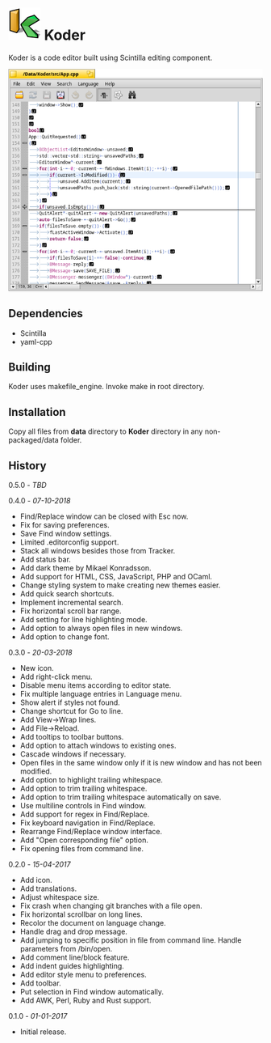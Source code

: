 # **![Koder icon](./artwork/Koder_icon_64.png)** Koder

Koder is a code editor built using Scintilla editing component.

![Screenshot](./artwork/Koder.png)

## Dependencies

* Scintilla
* yaml-cpp

## Building

Koder uses makefile_engine. Invoke make in root directory.

## Installation

Copy all files from **data** directory to **Koder** directory in any non-packaged/data folder.

## History

0.5.0 - *TBD*

0.4.0 - *07-10-2018*

* Find/Replace window can be closed with Esc now.
* Fix for saving preferences.
* Save Find window settings.
* Limited .editorconfig support.
* Stack all windows besides those from Tracker.
* Add status bar.
* Add dark theme by Mikael Konradsson.
* Add support for HTML, CSS, JavaScript, PHP and OCaml.
* Change styling system to make creating new themes easier.
* Add quick search shortcuts.
* Implement incremental search.
* Fix horizontal scroll bar range.
* Add setting for line highlighting mode.
* Add option to always open files in new windows.
* Add option to change font.

0.3.0 - *20-03-2018*

* New icon.
* Add right-click menu.
* Disable menu items according to editor state.
* Fix multiple language entries in Language menu.
* Show alert if styles not found.
* Change shortcut for Go to line.
* Add View->Wrap lines.
* Add File->Reload.
* Add tooltips to toolbar buttons.
* Add option to attach windows to existing ones.
* Cascade windows if necessary.
* Open files in the same window only if it is new window and has not been modified.
* Add option to highlight trailing whitespace.
* Add option to trim trailing whitespace.
* Add option to trim trailing whitespace automatically on save.
* Use multiline controls in Find window.
* Add support for regex in Find/Replace.
* Fix keyboard navigation in Find/Replace.
* Rearrange Find/Replace window interface.
* Add "Open corresponding file" option.
* Fix opening files from command line.

0.2.0 - *15-04-2017*

* Add icon.
* Add translations.
* Adjust whitespace size.
* Fix crash when changing git branches with a file open.
* Fix horizontal scrollbar on long lines.
* Recolor the document on language change.
* Handle drag and drop message.
* Add jumping to specific position in file from command line. Handle parameters from /bin/open.
* Add comment line/block feature.
* Add indent guides highlighting.
* Add editor style menu to preferences.
* Add toolbar.
* Put selection in Find window automatically.
* Add AWK, Perl, Ruby and Rust support.

0.1.0 - *01-01-2017*

* Initial release.